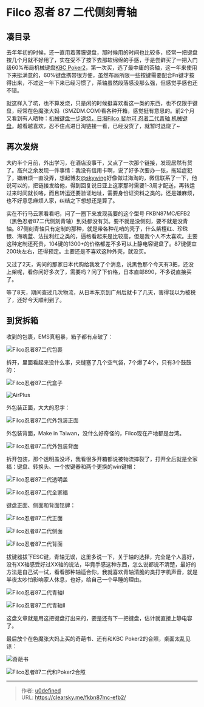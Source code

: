 # Filco 忍者 87 二代侧刻青轴


## 凑目录

去年年初的时候，还一直用着薄膜键盘，那时候用的时间也比较多，经常一把键盘按几个月就不好用了，实在受不了按下去那软绵绵的手感，于是尝鲜买了一把入门级60%布局机械键盘[KBC Poker2](https://clearsky.me/kbc-poker2)，第一次买，选了最中庸的茶轴，这一年来使用下来挺满意的，60%键盘携带很方便，虽然布局所限一些按键需要配合Fn键才按得出来，不过这一年下来已经习惯了，茶轴虽然段落感没那么强，但感觉手感也还不错。

就这样入了坑，也不算发烧，只是闲的时候挺喜欢看这一类的东西，也不仅限于键盘，经常在色魔张大妈（SMZDM.COM)看各种开箱，感觉挺有意思的。前2个月又看到有人晒物：[机械键盘一步退烧，日淘Filco 斐尔可 忍者二代青轴 机械键盘](http://post.smzdm.com/p/268502)。越看越喜欢，忍不住点进日淘链接一看，已经没货了，就暂时退烧了~

## 再次发烧

大约半个月前，外出学习，在酒店没事干，又点了一次那个链接，发现居然有货了。高兴之余发现一件事情：我没有信用卡啊，说了好多次要办一张，拖延症犯了，嫌麻烦一直没弄，想起博友[@skywing](http://skywing.me)好像做过海淘的，微信联系了一下，他说可以的，把链接发给他，得到回复说日亚上这家那时需要1-3周才配送，再转运过来时间就长咯，而且转运还要验证地址，需要身份证资料之类的。还是嫌麻烦，也不好意思麻烦人家，纠结之下想想还是算了。

实在不行马云家看看吧，问了一圈下来发现我要的这个型号 FKBN87MC/EFB2（黑色忍者87二代侧刻青轴）到处都没有货。要不就是没侧刻，要不就是没青轴。87侧刻青轴只有定制的那种，就是带各种花哨的壳子，什么紫檀红、珍珠银、海魂蓝、法拉利红之类的，逼格看起来是比较高，但是我个人不太喜欢。主要这种定制还死贵，104键的1300+的价格都差不多可以上静电容键盘了。87键便宜200块左右，还得预定。主要还是不喜欢这种外壳，就没买。

又过了2天，询问的那家日本代购给我发了个消息，说黑色那个今天有3把，还没上架呢，看你问好多次了，需要吗？问了下价格，日本直邮890，不多说直接买了。

等了8天，期间查过几次物流，从日本东京到广州后就卡了几天，害得我以为被税了，还好今天顺利到了。

## 到货拆箱

收到的包裹，EMS真粗暴，箱子都有点破了：

![Filco忍者87二代包裹](filco87bg.jpg "Filco忍者87二代包裹")

拆开，里面看起来没什么事，夹缝塞了几个空气袋，7个爆了4个，只有3个鼓鼓的：

![Filco忍者87二代盒子](filcohz.jpg "Filco忍者87二代盒子")

![AirPlus](airplus.jpg "AirPlus")

外包装正面，大大的忍字：

![Filco忍者87二代外包装正面](filcozm.jpg "Filco忍者87二代外包装正面")

外包装背面，Make in Taiwan，没什么好奇怪的，Filco现在产地都是台湾。

![Filco忍者87二代外包装背面](filcobm.jpg "Filco忍者87二代外包装背面")

拆开包装，那个透明盖没坏，我看很多开箱都说被物流摔裂了，打开全后就是全家福：键盘、转换头、一个拔键器和两个更换的win键帽：

![Filco忍者87二代透明盖](filcodk.jpg "Filco忍者87二代透明盖")

![Filco忍者87二代全家福](filcoqjf.jpg "Filco忍者87二代全家福")

键盘正面、侧面和背面铭牌：

![Filco忍者87二代正面](filcojp.jpg "Filco忍者87二代正面")

![Filco忍者87二代侧面](filcock2.jpg "Filco忍者87二代侧面")

![Filco忍者87二代背面](filcojpbm.jpg "Filco忍者87二代背面")

拔键器拔下ESC键，青轴无误，这里多说一下，关于轴的选择，完全是个人喜好，没有XX轴感受好过XX轴的说法，毕竟手感这种东西，怎么说都说不清楚，最好的方法是自己试一试，看看那种轴适合你，我就喜欢青轴清脆的类打字机声音，就是半夜太吵怕影响家人休息，也好，给自己一个早睡的理由。

![Filco忍者87二代青轴I](filcoqz.jpg "Filco忍者87二代青轴I")

![Filco忍者87二代青轴II](filcock1.jpg "Filco忍者87二代青轴II")

这盘文章就是用这把键盘打出来的，要是还有下一把键盘，估计就直接上静电容了。

最后放个在色魔张大妈上买的奇葩书、还有和KBC Poker2的合照，桌面太乱见谅：

![奇葩书](qipashu.jpg "奇葩书")

![Filco忍者87二代和Poker2合照](filco87poker2.jpg "Filco忍者87二代和Poker2合照")


---

> 作者: [u0defined](http://clearsky.me/)  
> URL: https://clearsky.me/fkbn87mc-efb2/  

